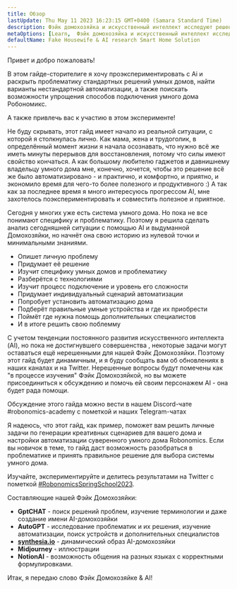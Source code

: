 ```yaml
---
title: Обзор
lastUpdate: Thu May 11 2023 16:23:15 GMT+0400 (Samara Standard Time)
description: Фэйк домохозяйка и искусственный интеллект исследуют решение для умного дома
metaOptions: [Learn,  Фэйк домохозяйка и искусственный интеллект исследуют решение для умного дома]
defaultName: Fake Housewife & AI research Smart Home Solution
---
```


<LessonImages imageClasses="mb"  src='fake-housewife-and-ai-research-smart-home-solution/guide.png' alt="fake housewife ai" />

<RoboAcademyText fWeight="500">
  Привет и добро пожаловать!

  В этом гайде-сторителиге я хочу проэкспериментировать с Ai и раскрыть проблематику стандартных решений умных домов,  найти варианты нестандартной автоматизации, а также поискать возможности упрощения способов  подключения  умного дома Робономикс.

  А также привлечь вас к участию в этом эксперименте!
</RoboAcademyText>

Не буду скрывать, этот гайд имеет начало из реальной ситуации, с которой я столкнулась лично. Как мама, жена и трудоголик, в определённый момент жизни я начала осознавать, что нужно всё же иметь минуты перерывов для восстановления, потому что силы имеют свойство кончаться. А как большому любителю гаджетов и давнишнему владельцу умного дома мне, конечно, хочется, чтобы это решение всё же было автоматизировано - и практично, и комфортно, и приятно, и экономило время для чего-то более полезного и продуктивного :) А так как за последнее время я много интересуюсь прогрессом AI, мне захотелось поэкспериментировать и совместить полезное и приятное.

Сегодня у многих уже есть система умного дома. Но пока не все понимают специфику и проблематику. Поэтому я решила сделать анализ сегодняшней ситуации с помощью   AI  и выдуманной Домохозяйки, но начнёт она свою историю  из нулевой точки и минимальными знаниями.

- Опишет личную проблему
- Придумает её решение
- Изучит специфику умных домов и проблематику
- Разберётся с технологиями
- Изучит процесс подключение и уровень его сложности
- Придумает индивидуальный сценарий автоматизации
- Попробует установить автоматизацию дома
- Подберёт  правильные умные устройства и где их приобрести
- Поймёт где нужна помощь дополнительных специалистов
- И в итоге решить  свою поблемму

С учетом тенденции  постоянного развития искусственного интеллекта (AI), но пока не достигнувшего совершенства , некоторые задачи могут оставаться ещё нерешенными для нашей Фэйк Домохозяйки. Поэтому этот гайд будет динамичным, и я буду сообщать вам об обновлениях в наших каналах и на Twitter. Нерешенные вопросы будут помечены как "в процессе изучения" Фэйк Домохозяйкой, но вы можете присоединиться к обсуждению и помочь ей своим персонажем AI - она будет рада помощи.

Обсуждение этого гайда можно вести в нашем Discord-чате #robonomics-academy с пометкой и  наших Telegram-чатах 

Я надеюсь, что этот гайд, как пример, поможет вам решить  личные задачи по генерации креативных сценариев для вашего дома и настройки автоматизации суверенного умного дома Robonomics. Если вы новичок в  теме, то гайд даст возможность  разобраться в проблематике и принять правильное решение для выбора системы умного дома.

Изучайте, экспериментируйте и делитесь результатами на Twitter с пометкой [#RobonomicsSpringSchool2023](https://twitter.com/hashtag/RobonomicsSpringSchool2023?src=hashtag_click).

Составляющие нашей Фэйк Домохозяйки:

- **GptCHAT** - поиск решений проблем, изучение терминологии и даже создание имени AI-домохозяйки
- **AutoGPT** - исследование проблематик и  их решения, изучение автоматизации, поиск устройств и дополнительных специалистов
- **[synthesia.io](https://www.synthesia.io/)** - динамический образ AI-домохозяйки
- **Midjourney** - иллюстрации
- **NotionAI** - возможность общения на разных языках с корректными формулировками.

Итак, я передаю слово Фэйк Домохозяйке & AI!